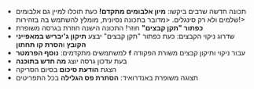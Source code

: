 - תכונה חדשה שרבים ביקשו: **מיון אלבומים מתקדם!** כעת תוכלו למיין גם אלבומים שלמים ולא רק סינגלים.
<מדובר בתכונה נסיונית, מומלץ להשתמש בה בזהירות!>
- **כפתור "תקן קבצים"** חוזר! התכונה הישנה חוזרת בגרסה משופרת
- שדרוג ניקוי הקבצים: כעת כפתור "תקן קבצים" יבצע **תיקון ג'יבריש במאפייני הקובץ** ו**הסרת קו תחתון**
- למשתמשים מתקדמים: **נוסף הפרמטר `f`** עבור ניקוי ותיקון קבצים משורת הפקודה
- בעת עדכון גרסה יוצג **מה חדש בתוכנה**
- הצגת **הודעת סיכום** בסיום הסריקה
- תצוגה משופרת באנדרואיד: **הסתרת פס הגלילה** בכל התפריטים